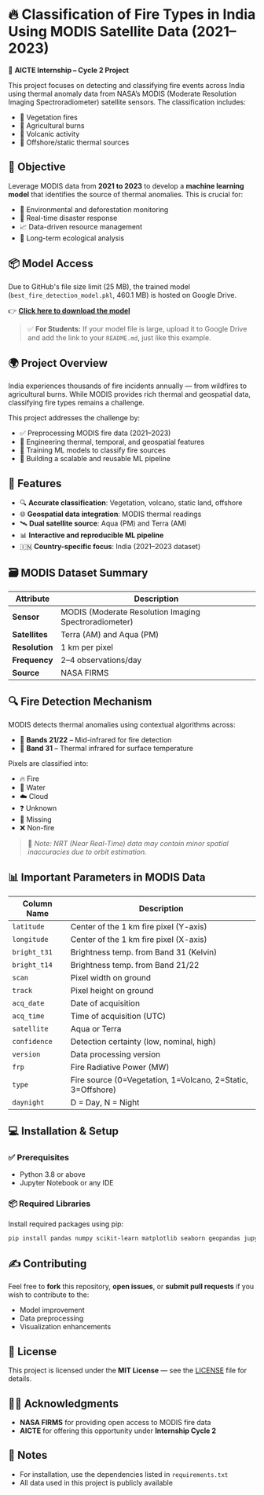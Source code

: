 # 🔥 Classification of Fire Types in India Using MODIS Satellite Data (2021–2023)

🌿 **AICTE Internship – Cycle 2 Project**

This project focuses on detecting and classifying fire events across India using thermal anomaly data from NASA’s MODIS (Moderate Resolution Imaging Spectroradiometer) satellite sensors. The classification includes:

- 🌲 Vegetation fires  
- 🌾 Agricultural burns  
- 🌋 Volcanic activity  
- 🌊 Offshore/static thermal sources  


## 📌 Objective

Leverage MODIS data from **2021 to 2023** to develop a **machine learning model** that identifies the source of thermal anomalies. This is crucial for:

- 🌳 Environmental and deforestation monitoring  
- 🚨 Real-time disaster response  
- 📈 Data-driven resource management  
- 🧪 Long-term ecological analysis  



## 📦 Model Access

Due to GitHub's file size limit (25 MB), the trained model (`best_fire_detection_model.pkl`, 460.1 MB) is hosted on Google Drive.

👉 **[Click here to download the model](https://drive.google.com/drive/folders/1ub_ktWHXdvv2kn104xwa1QrYq2Z0_DM3?usp=sharing)**

> ✅ **For Students:** If your model file is large, upload it to Google Drive and add the link to your `README.md`, just like this example.



## 🌍 Project Overview

India experiences thousands of fire incidents annually — from wildfires to agricultural burns. While MODIS provides rich thermal and geospatial data, classifying fire types remains a challenge.

This project addresses the challenge by:

- ✅ Preprocessing MODIS fire data (2021–2023)  
- 🧠 Engineering thermal, temporal, and geospatial features  
- 🤖 Training ML models to classify fire sources  
- 🔁 Building a scalable and reusable ML pipeline  



## 🚀 Features

- 🔍 **Accurate classification**: Vegetation, volcano, static land, offshore  
- 🌐 **Geospatial data integration**: MODIS thermal readings  
- 🛰️ **Dual satellite source**: Aqua (PM) and Terra (AM)  
- 📊 **Interactive and reproducible ML pipeline**  
- 🇮🇳 **Country-specific focus**: India (2021–2023 dataset)  



## 🗃️ MODIS Dataset Summary

| Attribute | Description |
|----------|-------------|
| **Sensor** | MODIS (Moderate Resolution Imaging Spectroradiometer) |
| **Satellites** | Terra (AM) and Aqua (PM) |
| **Resolution** | 1 km per pixel |
| **Frequency** | 2–4 observations/day |
| **Source** | NASA FIRMS |


## 🔍 Fire Detection Mechanism

MODIS detects thermal anomalies using contextual algorithms across:

- 🔸 **Bands 21/22** – Mid-infrared for fire detection  
- 🔸 **Band 31** – Thermal infrared for surface temperature  

Pixels are classified into:
- 🔥 Fire  
- 🌊 Water  
- ☁️ Cloud  
- ❓ Unknown  
- 🚫 Missing  
- ❌ Non-fire  

> 🔧 *Note: NRT (Near Real-Time) data may contain minor spatial inaccuracies due to orbit estimation.*



## 📊 Important Parameters in MODIS Data

| Column Name | Description |
|-------------|-------------|
| `latitude` | Center of the 1 km fire pixel (Y-axis) |
| `longitude` | Center of the 1 km fire pixel (X-axis) |
| `bright_t31` | Brightness temp. from Band 31 (Kelvin) |
| `bright_t14` | Brightness temp. from Band 21/22 |
| `scan` | Pixel width on ground |
| `track` | Pixel height on ground |
| `acq_date` | Date of acquisition |
| `acq_time` | Time of acquisition (UTC) |
| `satellite` | Aqua or Terra |
| `confidence` | Detection certainty (low, nominal, high) |
| `version` | Data processing version |
| `frp` | Fire Radiative Power (MW) |
| `type` | Fire source (0=Vegetation, 1=Volcano, 2=Static, 3=Offshore) |
| `daynight` | D = Day, N = Night |



## 💻 Installation & Setup

### ✅ Prerequisites

- Python 3.8 or above  
- Jupyter Notebook or any IDE  

### 📦 Required Libraries

Install required packages using pip:

```bash
pip install pandas numpy scikit-learn matplotlib seaborn geopandas jupyter

```


## ✍️ Contributing

Feel free to **fork** this repository, **open issues**, or **submit pull requests** if you wish to contribute to the:

- Model improvement
- Data preprocessing
- Visualization enhancements



## 📄 License

This project is licensed under the **MIT License** — see the [LICENSE](LICENSE) file for details.



## 🙋‍♂️ Acknowledgments

- **NASA FIRMS** for providing open access to MODIS fire data  
- **AICTE** for offering this opportunity under **Internship Cycle 2**



## 📌 Notes

- For installation, use the dependencies listed in `requirements.txt`
- All data used in this project is publicly available

